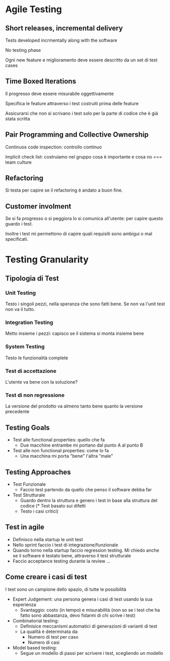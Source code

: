 # Agile Testing

## Short releases, incremental delivery

Tests developed incrmentally along with the software

No testing phase

Ogni new feature e miglioramento deve essere descritto da un set di test cases

## Time Boxed Iterations

Il progresso deve essere misurabile oggettivamente

Specifica le feature attraverso i test costruiti prima delle feature

Assicurarsi che non si scrivano i test solo per la parte di codice che è già stata scritta

## Pair Programming and Collective Ownership

Continuos code inspection: controllo continuo

Implicit check list: costruiamo nel gruppo cosa è importante e cosa no === team culture

## Refactoring

Si testa per capire se il refactoring è andato a buon fine.

## Customer involment

Se si fa progresso o si peggiora lo si comunica all'utente: per capire questo guardo i test.

Inoltre i test mi permettono di capire quali requisiti sono ambigui o mal specificati.

# Testing Granularity

## Tipologia di Test

### Unit Testing

Testo i singoli pezzi, nella speranza che sono fatti bene. Se non va l'unit test non va il tutto.

### Integration Testing

Metto insieme i pezzi: capisco se il sistema si monta insieme bene

### System Testing

Testo le funzionalità complete

### Test di accettazione

L'utente va bene con la soluzione?

### Test di non regressione

La versione del prodotto va almeno tanto bene quanto la versione precedente

## Testing Goals

* Test alle functional properties: quello che fa
	* Due macchine entrambe mi portano dal punto A al punto B
* Test alle non functional properties: come lo fa
	* Una macchina mi porta "bene" l'altra "male"

## Testing Approaches

* Test Funzionale
	* Faccio test partendo da quello che penso il software debba far
* Test Strutturale
	* Guardo dentro la struttura e genero i test in base alla struttura del codice
(* Test basato sui difetti
	* Testo i casi critici)

## Test in agile

* Definisco nella startup le unit test
* Nello sprint faccio i test di integrazione/funzionale
* Quando torno nella startup faccio regression testing. Mi chiedo anche se il software è testato bene, attraverso il test strutturale
* Faccio acceptance testing durante la review
...

## Come creare i casi di test

I test sono un campione dello spazio, di tutte le possibilità

* Expert Judgement: una persona genera i casi di test usando la sua esperienza
	* Svantaggio: costo (in tempo) e misurabilità (non so se i test che ha fatto sono abbastanza, devo fidarmi di chi scrive i test)
* Combinatorial testing:
	* Definisice meccanismi automatici di generazioni di varianti di test
	* La qualità è determinata da:
		* Numero di test per caso
		* Numero di casi
* Model based testing:
	* Segue un modello di passi per scrivere i test, scegliendo un modello